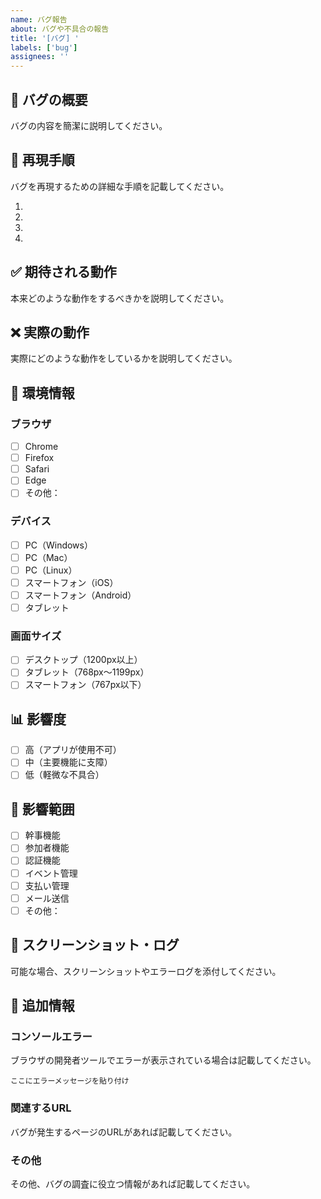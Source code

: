 ```yaml
---
name: バグ報告
about: バグや不具合の報告
title: '[バグ] '
labels: ['bug']
assignees: ''
---
```


## 🐛 バグの概要
バグの内容を簡潔に説明してください。

## 🔄 再現手順
バグを再現するための詳細な手順を記載してください。

1. 
2. 
3. 
4. 

## ✅ 期待される動作
本来どのような動作をするべきかを説明してください。

## ❌ 実際の動作
実際にどのような動作をしているかを説明してください。

## 📱 環境情報
### ブラウザ
- [ ] Chrome
- [ ] Firefox
- [ ] Safari  
- [ ] Edge
- [ ] その他：

### デバイス
- [ ] PC（Windows）
- [ ] PC（Mac）
- [ ] PC（Linux）
- [ ] スマートフォン（iOS）
- [ ] スマートフォン（Android）
- [ ] タブレット

### 画面サイズ
- [ ] デスクトップ（1200px以上）
- [ ] タブレット（768px〜1199px）
- [ ] スマートフォン（767px以下）

## 📊 影響度
- [ ] 高（アプリが使用不可）
- [ ] 中（主要機能に支障）
- [ ] 低（軽微な不具合）

## 🎯 影響範囲
- [ ] 幹事機能
- [ ] 参加者機能
- [ ] 認証機能
- [ ] イベント管理
- [ ] 支払い管理
- [ ] メール送信
- [ ] その他：

## 📸 スクリーンショット・ログ
可能な場合、スクリーンショットやエラーログを添付してください。

## 🔧 追加情報
### コンソールエラー
ブラウザの開発者ツールでエラーが表示されている場合は記載してください。

```
ここにエラーメッセージを貼り付け
```

### 関連するURL
バグが発生するページのURLがあれば記載してください。

### その他
その他、バグの調査に役立つ情報があれば記載してください。